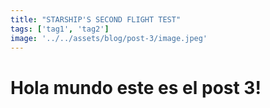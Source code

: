 ```yaml
---
title: "STARSHIP'S SECOND FLIGHT TEST"
tags: ['tag1', 'tag2']
image: '../../assets/blog/post-3/image.jpeg'
---
```

# Hola mundo este es el post 3!
